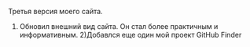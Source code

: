 Третья версия моего сайта.
1) Обновил внешний вид сайта. Он стал более практичным и информативным.
2)Добавлся еще один мой проект GitHub Finder
